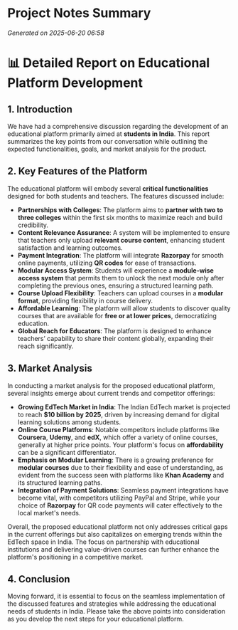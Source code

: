 # Project Notes Summary

*Generated on 2025-06-20 06:58*

# 📊 **Detailed Report on Educational Platform Development**

## **1. Introduction**
We have had a comprehensive discussion regarding the development of an educational platform primarily aimed at **students in India**. This report summarizes the key points from our conversation while outlining the expected functionalities, goals, and market analysis for the product.

## **2. Key Features of the Platform**
The educational platform will embody several **critical functionalities** designed for both students and teachers. The features discussed include:

- **Partnerships with Colleges**: The platform aims to **partner with two to three colleges** within the first six months to maximize reach and build credibility.
- **Content Relevance Assurance**: A system will be implemented to ensure that teachers only upload **relevant course content**, enhancing student satisfaction and learning outcomes.
- **Payment Integration**: The platform will integrate **Razorpay** for smooth online payments, utilizing **QR codes** for ease of transactions.
- **Modular Access System**: Students will experience a **module-wise access system** that permits them to unlock the next module only after completing the previous ones, ensuring a structured learning path.
- **Course Upload Flexibility**: Teachers can upload courses in a **modular format**, providing flexibility in course delivery.
- **Affordable Learning**: The platform will allow students to discover quality courses that are available for **free or at lower prices**, democratizing education.
- **Global Reach for Educators**: The platform is designed to enhance teachers’ capability to share their content globally, expanding their reach significantly.

## **3. Market Analysis**
In conducting a market analysis for the proposed educational platform, several insights emerge about current trends and competitor offerings:

- **Growing EdTech Market in India**: The Indian EdTech market is projected to reach **$10 billion by 2025**, driven by increasing demand for digital learning solutions among students.
- **Online Course Platforms**: Notable competitors include platforms like **Coursera**, **Udemy**, and **edX**, which offer a variety of online courses, generally at higher price points. Your platform's focus on **affordability** can be a significant differentiator.
- **Emphasis on Modular Learning**: There is a growing preference for **modular courses** due to their flexibility and ease of understanding, as evident from the success seen with platforms like **Khan Academy** and its structured learning paths.
- **Integration of Payment Solutions**: Seamless payment integrations have become vital, with competitors utilizing PayPal and Stripe, while your choice of **Razorpay** for QR code payments will cater effectively to the local market's needs.

Overall, the proposed educational platform not only addresses critical gaps in the current offerings but also capitalizes on emerging trends within the EdTech space in India. The focus on partnership with educational institutions and delivering value-driven courses can further enhance the platform's positioning in a competitive market. 

## **4. Conclusion**
Moving forward, it is essential to focus on the seamless implementation of the discussed features and strategies while addressing the educational needs of students in India. Please take the above points into consideration as you develop the next steps for your educational platform.